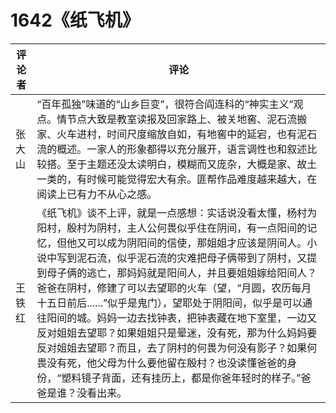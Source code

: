 # 1642《纸飞机》

评论者 | 评论 |
|---|---|
张大山|“百年孤独”味道的“山乡巨变”，很符合阎连科的“神实主义”观点。情节点大致是教室读报及回家路上、被关地窖、泥石流搬家、火车进村，时间尺度缩放自如，有地窖中的延宕，也有泥石流的概述。一家人的形象都得以充分展开，语言调性也和叙述比较搭。至于主题还没太读明白，模糊而又庞杂，大概是家、故土一类的，有时候可能觉得宏大有余。匪帮作品难度越来越大，在阅读上已有力不从心之感。
王铁红|《纸飞机》谈不上评，就是一点感想：实话说没看太懂，杨村为阳村，殷村为阴村，主人公何畏似乎住在阴间，有一点阳间的记忆，但他又可以成为阴阳间的信使，那姐姐才应该是阴间人。小说中写到泥石流，似乎泥石流的灾难把母子俩带到了阴村，又提到母子俩的逃亡，那妈妈就是阳间人，并且要姐姐嫁给阳间人？爸爸在阴村，修建了可以去望耶的火车（望，“月圆，农历每月十五日前后......”似乎是鬼门），望耶处于阴阳间，似乎是可以通往阳间的城。妈妈一边去找钟表，把钟表藏在地下室里，一边又反对姐姐去望耶？如果姐姐只是晕迷，没有死，那为什么妈妈要反对姐姐去望耶？而且，去了阴村的何畏为何没有影子？如果何畏没有死，他父母为什么要他留在殷村？也没读懂爸爸的身份，“塑料镜子背面，还有挂历上，都是你爸年轻时的样子。”爸爸是谁？没看出来。